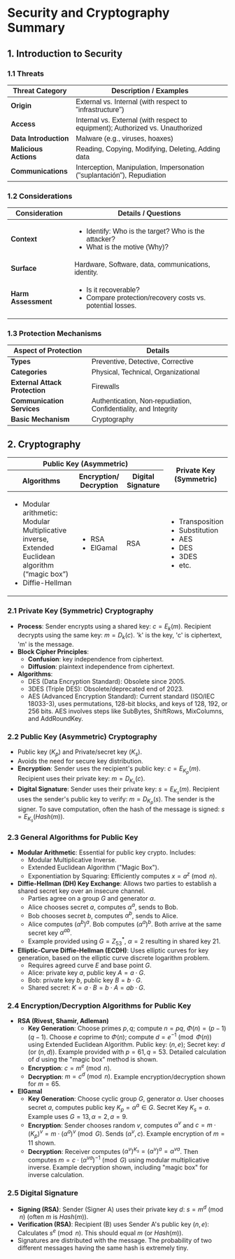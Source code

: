 # Security and Cryptography Summary

## 1. Introduction to Security

### 1.1 Threats

<style>
table.beautify {
  font-family: arial, sans-serif;
  border-collapse: collapse;
  width: 100%;
}

td.beautify, th.beautify {
  border: 1px solid #dddddd;
  text-align: left;
  padding: 8px;
}
</style>
<table class="beautify">
  <thead>
    <tr>
      <th>Threat Category</th>
      <th>Description / Examples</th>
    </tr>
  </thead>
  <tbody>
    <tr>
      <td><strong>Origin</strong></td>
      <td>External vs. Internal (with respect to "infrastructure")</td>
    </tr>
    <tr>
      <td><strong>Access</strong></td>
      <td>Internal vs. External (with respect to equipment); Authorized vs. Unauthorized</td>
    </tr>
    <tr>
      <td><strong>Data Introduction</strong></td>
      <td>Malware (e.g., viruses, hoaxes)</td>
    </tr>
    <tr>
      <td><strong>Malicious Actions</strong></td>
      <td>Reading, Copying, Modifying, Deleting, Adding data</td>
    </tr>
    <tr>
      <td><strong>Communications</strong></td>
      <td>Interception, Manipulation, Impersonation ("suplantación"), Repudiation</td>
    </tr>
  </tbody>
</table>

### 1.2 Considerations
<table class="beautify">
  <thead>
    <tr>
      <th>Consideration</th>
      <th>Details / Questions</th>
    </tr>
  </thead>
  <tbody>
    <tr>
      <td><strong>Context</strong></td>
      <td><ul>
        <li>Identify: Who is the target? Who is the attacker?</li>
        <li>What is the motive (Why)?</li>
      </ul></td>
    </tr>
    <tr>
      <td><strong>Surface</strong></td>
      <td> Hardware, Software, data, communications, identity.</td>
    </tr>
    <tr>
      <td><strong>Harm Assessment</strong></td>
      <td><ul>
        <li>Is it recoverable?</li>
        <li>Compare protection/recovery costs vs. potential losses.</li>
      </ul></td>
    </tr>
  </tbody>
</table>

### 1.3 Protection Mechanisms
<table class="beautify">
  <thead>
    <tr>
      <th>Aspect of Protection</th>
      <th>Details</th>
    </tr>
  </thead>
  <tbody>
    <tr>
      <td><strong>Types</strong></td>
      <td>Preventive, Detective, Corrective</td>
    </tr>
    <tr>
      <td><strong>Categories</strong></td>
      <td>Physical, Technical, Organizational</td>
    </tr>
    <tr>
      <td><strong>External Attack Protection</strong></td>
      <td>Firewalls</td>
    </tr>
    <tr>
      <td><strong>Communication Services</strong></td>
      <td>Authentication, Non-repudiation, Confidentiality, and Integrity</td>
    </tr>
    <tr>
      <td><strong>Basic Mechanism</strong></td>
      <td>Cryptography</td>
    </tr>
  </tbody>
</table>

## 2. Cryptography
<table>
  <thead>
    <tr>
      <th colspan="3" class="main-header">Public Key (Asymmetric)</th>
      <th rowspan="2" class="main-header">Private Key (Symmetric)</th>
    </tr>
    <tr>
      <th class="sub-header">Algorithms</th>
      <th class="sub-header">Encryption/ Decryption</th>
      <th class="sub-header">Digital Signature</th>
    </tr>
  </thead>
  <tbody>
    <tr>
      <td><ul>
        <li>Modular arithmetic: Modular Multiplicative inverse, Extended Euclidean algorithm (“magic box”)</li>
        <li>Diffie-Hellman</li></ul></td>
      <td><ul>
        <li>RSA</li>
        <li>ElGamal</li></ul></td>
      <td>RSA</td>
      <td><ul>
        <li>Transposition</li>
        <li>Substitution</li><li>AES<li>DES</li><li>3DES</li><li>etc.</td></tr>
  </tbody>
</table>

### 2.1 Private Key (Symmetric) Cryptography
* **Process**: Sender encrypts using a shared key: $c = E_k(m)$. Recipient decrypts using the same key: $m = D_k(c)$. 'k' is the key, 'c' is ciphertext, 'm' is the message.
* **Block Cipher Principles**:
    * **Confusion**: key independence from ciphertext.
    * **Diffusion**: plaintext independence from ciphertext.
* **Algorithms**:
    * DES (Data Encryption Standard): Obsolete since 2005.
    * 3DES (Triple DES): Obsolete/deprecated end of 2023.
    * AES (Advanced Encryption Standard): Current standard (ISO/IEC 18033-3), uses permutations, 128-bit blocks, and keys of 128, 192, or 256 bits. AES involves steps like SubBytes, ShiftRows, MixColumns, and AddRoundKey.

### 2.2 Public Key (Asymmetric) Cryptography
* Public key ($K_p$) and Private/secret key ($K_s$).
* Avoids the need for secure key distribution.
* **Encryption**: Sender uses the recipient's public key: $c = E_{K_p}(m)$. Recipient uses their private key: $m = D_{K_s}(c)$.
* **Digital Signature**: Sender uses their private key: $s = E_{K_s}(m)$. Recipient uses the sender's public key to verify: $m = D_{K_p}(s)$. The sender is the signer. To save computation, often the hash of the message is signed: $s = E_{K_s}(Hash(m))$.

### 2.3 General Algorithms for Public Key
* **Modular Arithmetic**: Essential for public key crypto. Includes:
    * Modular Multiplicative Inverse.
    * Extended Euclidean Algorithm ("Magic Box").
    * Exponentiation by Squaring: Efficiently computes $x = a^z \pmod n$.
* **Diffie-Hellman (DH) Key Exchange**: Allows two parties to establish a shared secret key over an insecure channel.
    * Parties agree on a group $G$ and generator $\alpha$.
    * Alice chooses secret $a$, computes $\alpha^a$, sends to Bob.
    * Bob chooses secret $b$, computes $\alpha^b$, sends to Alice.
    * Alice computes $(\alpha^b)^a$. Bob computes $(\alpha^a)^b$. Both arrive at the same secret key $\alpha^{ab}$.
    * Example provided using $G=Z^*_{53}$, $\alpha=2$ resulting in shared key 21.
* **Elliptic-Curve Diffie-Hellman (ECDH)**: Uses elliptic curves for key generation, based on the elliptic curve discrete logarithm problem.
    * Requires agreed curve $E$ and base point $G$.
    * Alice: private key $a$, public key $A = a \cdot G$.
    * Bob: private key $b$, public key $B = b \cdot G$.
    * Shared secret: $K = a \cdot B = b \cdot A = ab \cdot G$.

### 2.4 Encryption/Decryption Algorithms for Public Key

* **RSA (Rivest, Shamir, Adleman)**
    * **Key Generation**: Choose primes $p, q$; compute $n=pq$, $\Phi(n)=(p-1)(q-1)$. Choose $e$ coprime to $\Phi(n)$; compute $d = e^{-1} \pmod{\Phi(n)}$ using Extended Euclidean Algorithm. Public key: $(n,e)$; Secret key: $d$ (or $(n,d)$). Example provided with $p=61, q=53$. Detailed calculation of $d$ using the "magic box" method is shown.
    * **Encryption**: $c = m^e \pmod n$.
    * **Decryption**: $m = c^d \pmod n$. Example encryption/decryption shown for $m=65$.
* **ElGamal**
    * **Key Generation**: Choose cyclic group $G$, generator $\alpha$. User chooses secret $a$, computes public key $K_p = \alpha^a \in G$. Secret Key $K_s = a$. Example uses $G=13, \alpha=2, a=9$.
    * **Encryption**: Sender chooses random $v$, computes $\alpha^v$ and $c = m \cdot (K_p)^v = m \cdot (\alpha^a)^v \pmod G$. Sends $(\alpha^v, c)$. Example encryption of $m=11$ shown.
    * **Decryption**: Receiver computes $(\alpha^v)^{K_s} = (\alpha^v)^a = \alpha^{va}$. Then computes $m = c \cdot (\alpha^{va})^{-1} \pmod G$ using modular multiplicative inverse. Example decryption shown, including "magic box" for inverse calculation.

### 2.5 Digital Signature
* **Signing (RSA)**: Sender (Signer A) uses their private key $d$: $s = m^d \pmod n$ (often $m$ is $Hash(m)$).
* **Verification (RSA)**: Recipient (B) uses Sender A's public key $(n,e)$: Calculates $s^e \pmod n$. This should equal $m$ (or $Hash(m)$).
* Signatures are distributed with the message. The probability of two different messages having the same hash is extremely tiny.
